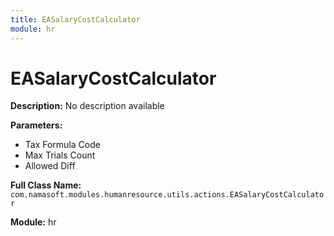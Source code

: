 ```yaml
---
title: EASalaryCostCalculator
module: hr
---
```


# EASalaryCostCalculator

**Description:** No description available

**Parameters:**
- Tax Formula Code
- Max Trials Count
- Allowed Diff

**Full Class Name:** `com.namasoft.modules.humanresource.utils.actions.EASalaryCostCalculator`

**Module:** hr

